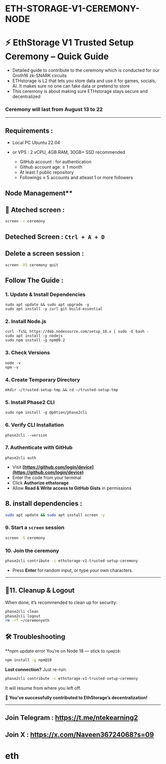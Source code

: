# ETH-STORAGE-V1-CEREMONY-NODE

# ⚡ EthStorage V1 Trusted Setup Ceremony – Quick Guide

* Detailed guide to contribute to the ceremony which is conducted for our Groth16 zk-SNARK circuits
* ETHstorage is L2 that lets you store data and use it for games, socials, AI. It makes sure no one can fake data or pretend to store
* This ceremony is about making sure ETHstorage stays secure and decentralized

### Ceremony will last from August 13 to 22

---

## Requirements :
- Local PC Ubuntu 22.04
- or VPS : 2 vCPU, 4GB RAM, 30GB+ SSD recommended

  * GitHub account : for authentication
  * Github account age: ≥ 1 month  
  * At least 1 public repository  
  * Followings ≥ 5 accounts and atleast 1 or more followers
 
 ## Node Management**
  
## 🔄 Ateched screen :

```bash
screen -r ceremony
```

## Deteched Screen :   `Ctrl + A + D`  

## Delete a screen session :

```bash
screen -XS ceremony quit
```

## Follow The Guide :

### 1. Update & Install Dependencies
```
sudo apt update && sudo apt upgrade -y
sudo apt install -y curl git build-essential
```

### 2. Install Node.js
```
curl -fsSL https://deb.nodesource.com/setup_18.x | sudo -E bash -
sudo apt install -y nodejs
sudo npm install -g npm@9.2
```

### 3. Check Versions


```
node -v
npm -v
```

### 4. Create Temporary Directory

```
mkdir ~/trusted-setup-tmp && cd ~/trusted-setup-tmp

```
### 5. Install Phase2 CLI

```
sudo npm install -g @p0tion/phase2cli
```

### 6. Verify CLI Installation


```
phase2cli --version
```

### 7. Authenticate with GitHub

```
phase2cli auth
```

* Visit **[https://github.com/login/device](https://github.com/login/device)**
* Enter the code from your terminal
* Click **Authorize ethstorage**
* Allow **Read & Write access to GitHub Gists** in permissions

## 8. install dependencies :
```bash
sudo apt update && sudo apt install screen -y
```

### 9.  Start a `screen` session

```bash
screen -S ceremony
```

### 10.  Join the ceremony

```bash
phase2cli contribute -c ethstorage-v1-trusted-setup-ceremony
```

* Press **Enter** for random input, or type your own characters.

---

## 🧹11.  Cleanup & Logout

When done, it’s recommended to clean up for security:

```bash
phase2cli clean
phase2cli logout
rm -rf ~/ceremonyeth
```

## 🛠 Troubleshooting

**npm update error You’re on Node 18 — stick to `npm@10`:

```bash
npm install -g npm@10
```

**Lost connection?**
Just re-run:

```bash
phase2cli contribute -c ethstorage-v1-trusted-setup-ceremony
```

It will resume from where you left off.

🎉 **You’ve successfully contributed to EthStorage’s decentralization!**

---

## Join Telegram : https://t.me/ntekearning2

## Join X : https://x.com/Naveen36724068?s=09















# eth
